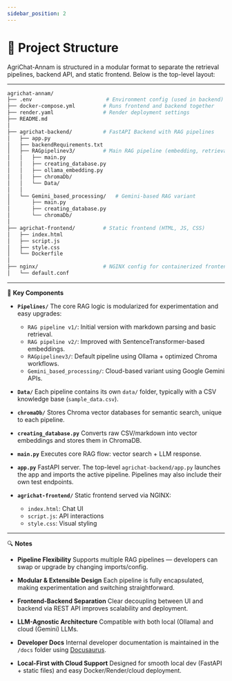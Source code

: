 ```yaml
---
sidebar_position: 2
---
```


# 📁 Project Structure

AgriChat-Annam is structured in a modular format to separate the retrieval pipelines, backend API, and static frontend. Below is the top-level layout:

---

```bash
agrichat-annam/
├── .env                        # Environment config (used in backend)
├── docker-compose.yml         # Runs frontend and backend together
├── render.yaml                # Render deployment settings
├── README.md
│
├── agrichat-backend/          # FastAPI Backend with RAG pipelines
│   ├── app.py
│   ├── backendRequirements.txt
│   ├── RAGpipelinev3/         # Main RAG pipeline (embedding, retrieval, LLM)
│   │   ├── main.py
│   │   ├── creating_database.py
│   │   ├── ollama_embedding.py
│   │   ├── chromaDb/
│   │   └── Data/
│   │
│   └── Gemini_based_processing/   # Gemini-based RAG variant
│       ├── main.py
│       ├── creating_database.py
│       └── chromaDb/
│
├── agrichat-frontend/         # Static frontend (HTML, JS, CSS)
│   ├── index.html
│   ├── script.js
│   ├── style.css
│   └── Dockerfile
│
├── nginx/                     # NGINX config for containerized frontend
│   └── default.conf
````

---

🔧 **Key Components**

* **`Pipelines/`**
  The core RAG logic is modularized for experimentation and easy upgrades:

  * `RAG pipeline v1/`: Initial version with markdown parsing and basic retrieval.
  * `RAG pipeline v2/`: Improved with SentenceTransformer-based embeddings.
  * `RAGpipelinev3/`: Default pipeline using Ollama + optimized Chroma workflows.
  * `Gemini_based_processing/`: Cloud-based variant using Google Gemini APIs.

* **`Data/`**
  Each pipeline contains its own `data/` folder, typically with a CSV knowledge base (`sample_data.csv`).

* **`chromaDb/`**
  Stores Chroma vector databases for semantic search, unique to each pipeline.

* **`creating_database.py`**
  Converts raw CSV/markdown into vector embeddings and stores them in ChromaDB.

* **`main.py`**
  Executes core RAG flow: vector search + LLM response.

* **`app.py`**
  FastAPI server. The top-level `agrichat-backend/app.py` launches the app and imports the active pipeline. Pipelines may also include their own test endpoints.

* **`agrichat-frontend/`**
  Static frontend served via NGINX:

  * `index.html`: Chat UI
  * `script.js`: API interactions
  * `style.css`: Visual styling

---

🔍 **Notes**

* **Pipeline Flexibility**
  Supports multiple RAG pipelines — developers can swap or upgrade by changing imports/config.

* **Modular & Extensible Design**
  Each pipeline is fully encapsulated, making experimentation and switching straightforward.

* **Frontend-Backend Separation**
  Clear decoupling between UI and backend via REST API improves scalability and deployment.

* **LLM-Agnostic Architecture**
  Compatible with both local (Ollama) and cloud (Gemini) LLMs.

* **Developer Docs**
  Internal developer documentation is maintained in the `/docs` folder using [Docusaurus](https://docusaurus.io).

* **Local-First with Cloud Support**
  Designed for smooth local dev (FastAPI + static files) and easy Docker/Render/cloud deployment.